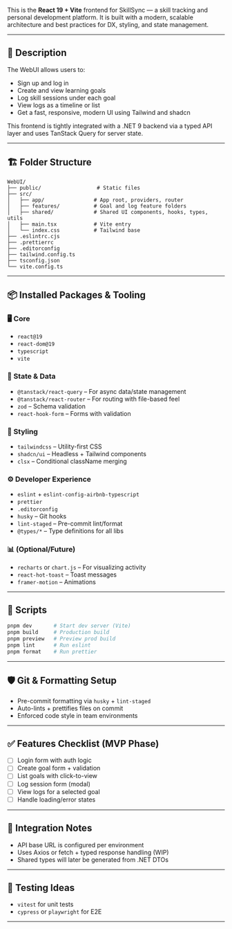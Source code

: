 This is the **React 19 + Vite** frontend for SkillSync — a skill tracking and personal development platform.
It is built with a modern, scalable architecture and best practices for DX, styling, and state management.

---

## 🧠 Description

The WebUI allows users to:

- Sign up and log in
- Create and view learning goals
- Log skill sessions under each goal
- View logs as a timeline or list
- Get a fast, responsive, modern UI using Tailwind and shadcn

This frontend is tightly integrated with a .NET 9 backend via a typed API layer and uses TanStack Query for server state.

---

## 🏗️ Folder Structure

```
WebUI/
├── public/                  # Static files
├── src/
│   ├── app/                # App root, providers, router
│   ├── features/           # Goal and log feature folders
│   ├── shared/             # Shared UI components, hooks, types, utils
│   ├── main.tsx            # Vite entry
│   └── index.css           # Tailwind base
├── .eslintrc.cjs
├── .prettierrc
├── .editorconfig
├── tailwind.config.ts
├── tsconfig.json
└── vite.config.ts

```

---

## 📦 Installed Packages & Tooling

### 🖥️ Core

- `react@19`
- `react-dom@19`
- `typescript`
- `vite`

### 🧪 State & Data

- `@tanstack/react-query` – For async data/state management
- `@tanstack/react-router` – For routing with file-based feel
- `zod` – Schema validation
- `react-hook-form` – Forms with validation

### 🎨 Styling

- `tailwindcss` – Utility-first CSS
- `shadcn/ui` – Headless + Tailwind components
- `clsx` – Conditional className merging

### ⚙️ Developer Experience

- `eslint` + `eslint-config-airbnb-typescript`
- `prettier`
- `.editorconfig`
- `husky` – Git hooks
- `lint-staged` – Pre-commit lint/format
- `@types/*` – Type definitions for all libs

### 📊 (Optional/Future)

- `recharts` or `chart.js` – For visualizing activity
- `react-hot-toast` – Toast messages
- `framer-motion` – Animations

---

## 🔧 Scripts

```bash
pnpm dev       # Start dev server (Vite)
pnpm build     # Production build
pnpm preview   # Preview prod build
pnpm lint      # Run eslint
pnpm format    # Run prettier

```

---

## 🛡️ Git & Formatting Setup

- Pre-commit formatting via `husky` + `lint-staged`
- Auto-lints + prettifies files on commit
- Enforced code style in team environments

---

## ✅ Features Checklist (MVP Phase)

- [ ] Login form with auth logic
- [ ] Create goal form + validation
- [ ] List goals with click-to-view
- [ ] Log session form (modal)
- [ ] View logs for a selected goal
- [ ] Handle loading/error states

---

## 🧩 Integration Notes

- API base URL is configured per environment
- Uses Axios or fetch + typed response handling (WIP)
- Shared types will later be generated from .NET DTOs

---

## 🧪 Testing Ideas

- `vitest` for unit tests
- `cypress` or `playwright` for E2E

---

